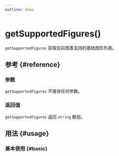 ```yaml
---
outline: deep
---
```


# getSupportedFigures()
`getSupportedFigures` 获取目前图表支持的基础图形列表。

## 参考 {#reference}
<!--@include: @/@views/api/references/chart/getSupportedFigures.md-->

### 参数
`getSupportedFigures` 不接收任何参数。

### 返回值
`getSupportedFigures` 返回 `string` 数组。

## 用法 {#usage}

<script setup>
import GetSupportedFigures from '../../../@views/api/samples/getSupportedFigures/index.vue'
</script>

### 基本使用 {#basic}
<GetSupportedFigures />
